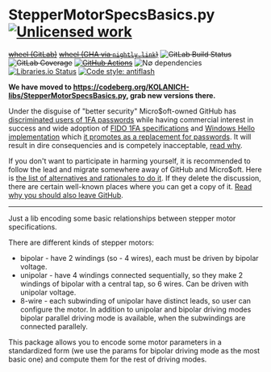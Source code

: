 StepperMotorSpecsBasics.py [![Unlicensed work](https://raw.githubusercontent.com/unlicense/unlicense.org/master/static/favicon.png)](https://unlicense.org/)
==========================
~~[wheel (GitLab)](https://gitlab.com/KOLANICH-libs/StepperMotorSpecsBasics.py/-/jobs/artifacts/master/raw/dist/StepperMotorSpecsBasics-0.CI-py3-none-any.whl?job=build)~~
~~[wheel (GHA via `nightly.link`)](https://nightly.link/KOLANICH-libs/StepperMotorSpecsBasics.py/workflows/CI/master/StepperMotorSpecsBasics-0.CI-py3-none-any.whl)~~
~~![GitLab Build Status](https://gitlab.com/KOLANICH-libs/StepperMotorSpecsBasics.py/badges/master/pipeline.svg)~~
~~![GitLab Coverage](https://gitlab.com/KOLANICH-libs/StepperMotorSpecsBasics.py/badges/master/coverage.svg)~~
~~[![GitHub Actions](https://github.com/KOLANICH-libs/StepperMotorSpecsBasics.py/workflows/CI/badge.svg)](https://github.com/KOLANICH-libs/StepperMotorSpecsBasics.py/actions/)~~
![N∅ dependencies](https://shields.io/badge/-N∅_deps!-0F0)
[![Libraries.io Status](https://img.shields.io/librariesio/github/KOLANICH-libs/StepperMotorSpecsBasics.py.svg)](https://libraries.io/github/KOLANICH-libs/StepperMotorSpecsBasics.py)
[![Code style: antiflash](https://img.shields.io/badge/code%20style-antiflash-FFF.svg)](https://codeberg.org/KOLANICH-tools/antiflash.py)

**We have moved to https://codeberg.org/KOLANICH-libs/StepperMotorSpecsBasics.py, grab new versions there.**

Under the disguise of "better security" Micro$oft-owned GitHub has [discriminated users of 1FA passwords](https://github.blog/2023-03-09-raising-the-bar-for-software-security-github-2fa-begins-march-13/) while having commercial interest in success and wide adoption of [FIDO 1FA specifications](https://fidoalliance.org/specifications/download/) and [Windows Hello implementation](https://support.microsoft.com/en-us/windows/passkeys-in-windows-301c8944-5ea2-452b-9886-97e4d2ef4422) which [it promotes as a replacement for passwords](https://github.blog/2023-07-12-introducing-passwordless-authentication-on-github-com/). It will result in dire consequencies and is competely inacceptable, [read why](https://codeberg.org/KOLANICH/Fuck-GuanTEEnomo).

If you don't want to participate in harming yourself, it is recommended to follow the lead and migrate somewhere away of GitHub and Micro$oft. Here is [the list of alternatives and rationales to do it](https://github.com/orgs/community/discussions/49869). If they delete the discussion, there are certain well-known places where you can get a copy of it. [Read why you should also leave GitHub](https://codeberg.org/KOLANICH/Fuck-GuanTEEnomo).

---

Just a lib encoding some basic relationships between stepper motor specifications.

There are different kinds of stepper motors:

* bipolar - have 2 windings (so - 4 wires), each must be driven by bipolar voltage.
* unipolar - have 4 windings connected sequentially, so they make 2 windings of bipolar with a central tap, so 6 wires. Can be driven with unipolar voltage.
* 8-wire - each subwinding of unipolar have distinct leads, so user can configure the motor. In addition to unipolar and bipolar driving modes bipolar parallel driving mode is available, when the subwindings are connected parallely.

This package allows you to encode some motor parameters in a standardized form (we use the params for bipolar driving mode as the most basic one) and compute them for the rest of driving modes.
